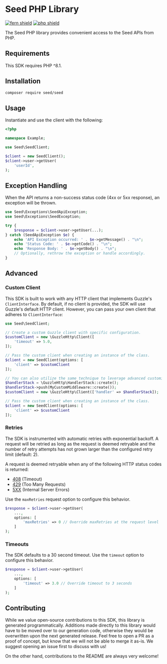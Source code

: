 # Seed PHP Library

[![fern shield](https://img.shields.io/badge/%F0%9F%8C%BF-Built%20with%20Fern-brightgreen)](https://buildwithfern.com?utm_source=github&utm_medium=github&utm_campaign=readme&utm_source=Seed%2FPHP)
[![php shield](https://img.shields.io/badge/php-packagist-pink)](https://packagist.org/packages/seed/seed)

The Seed PHP library provides convenient access to the Seed APIs from PHP.

## Requirements

This SDK requires PHP ^8.1.

## Installation

```sh
composer require seed/seed
```

## Usage

Instantiate and use the client with the following:

```php
<?php

namespace Example;

use Seed\SeedClient;

$client = new SeedClient();
$client->user->getUser(
    'userId',
);

```

## Exception Handling

When the API returns a non-success status code (4xx or 5xx response), an exception will be thrown.

```php
use Seed\Exceptions\SeedApiException;
use Seed\Exceptions\SeedException;

try {
    $response = $client->user->getUser(...);
} catch (SeedApiException $e) {
    echo 'API Exception occurred: ' . $e->getMessage() . "\n";
    echo 'Status Code: ' . $e->getCode() . "\n";
    echo 'Response Body: ' . $e->getBody() . "\n";
    // Optionally, rethrow the exception or handle accordingly.
}
```

## Advanced

### Custom Client

This SDK is built to work with any HTTP client that implements Guzzle's `ClientInterface`.
By default, if no client is provided, the SDK will use Guzzle's default HTTP client.
However, you can pass your own client that adheres to `ClientInterface`:

```php
use Seed\SeedClient;

// Create a custom Guzzle client with specific configuration.
$customClient = new \GuzzleHttp\Client([
    'timeout' => 5.0,
]);

// Pass the custom client when creating an instance of the class.
$client = new SeedClient(options: [
    'client' => $customClient
]);

// You can also utilize the same technique to leverage advanced customizations to the client such as adding middleware
$handlerStack = \GuzzleHttp\HandlerStack::create();
$handlerStack->push(MyCustomMiddleware::create());
$customClient = new \GuzzleHttp\Client(['handler' => $handlerStack]);

// Pass the custom client when creating an instance of the class.
$client = new SeedClient(options: [
    'client' => $customClient
]);
```

### Retries

The SDK is instrumented with automatic retries with exponential backoff. A request will be retried as long
as the request is deemed retryable and the number of retry attempts has not grown larger than the configured
retry limit (default: 2).

A request is deemed retryable when any of the following HTTP status codes is returned:

- [408](https://developer.mozilla.org/en-US/docs/Web/HTTP/Status/408) (Timeout)
- [429](https://developer.mozilla.org/en-US/docs/Web/HTTP/Status/429) (Too Many Requests)
- [5XX](https://developer.mozilla.org/en-US/docs/Web/HTTP/Status/500) (Internal Server Errors)

Use the `maxRetries` request option to configure this behavior.

```php
$response = $client->user->getUser(
    ...,
    options: [
        'maxRetries' => 0 // Override maxRetries at the request level
    ]
);
```

### Timeouts

The SDK defaults to a 30 second timeout. Use the `timeout` option to configure this behavior.

```php
$response = $client->user->getUser(
    ...,
    options: [
        'timeout' => 3.0 // Override timeout to 3 seconds
    ]
);
```

## Contributing

While we value open-source contributions to this SDK, this library is generated programmatically.
Additions made directly to this library would have to be moved over to our generation code,
otherwise they would be overwritten upon the next generated release. Feel free to open a PR as
a proof of concept, but know that we will not be able to merge it as-is. We suggest opening
an issue first to discuss with us!

On the other hand, contributions to the README are always very welcome!